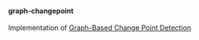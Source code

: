 #### graph-changepoint

Implementation of [Graph-Based Change Point Detection](https://arxiv.org/abs/1209.1625.pdf)
